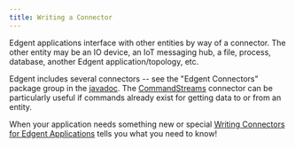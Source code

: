 ```yaml
---
title: Writing a Connector
---
```


Edgent applications interface with other entities by way of a connector.  The other entity may be an IO device, an IoT messaging hub, a file, process, database, another Edgent application/topology, etc.  

Edgent includes several connectors -- see the "Edgent Connectors" package group in the [javadoc](https://edgent.incubator.apache.org/javadoc/latest). The [CommandStreams](https://edgent.incubator.apache.org/javadoc/latest/org/apache/edgent/connectors/command/CommandStreams) connector can be particularly useful if commands already exist for getting data to or from an entity.  

When your application needs something new or special [Writing Connectors for Edgent Applications](https://cwiki.apache.org/confluence/display/EDGENT/Writing+Connectors+For+Edgent+Applications) tells you what you need to know!

